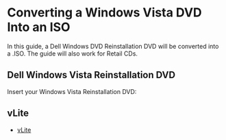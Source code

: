 # Converting a Windows Vista DVD Into an ISO

In this guide, a Dell Windows DVD Reinstallation DVD will be converted into a .ISO. The guide will also work for Retail CDs.

## Dell Windows Vista Reinstallation DVD

Insert your Windows Vista Reinstallation DVD:

## vLite

* [vLite](https://www.softpedia.com/get/System/OS-Enhancements/vLite.shtml)